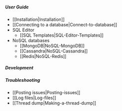 ##### User Guide
- [[Installation|Installation]]
- [[Connecting to a database|Connect-to-database]]
- SQL Editor
  - [[SQL Templates|SQL-Editor-Templates]]
- NoSQL databases
  - [[MongoDB|NoSQL-MongoDB]]
  - [[Cassandra|NoSQL-Cassandra]]
  - [[Redis|NoSQL-Redis]]

##### Development

##### Troubleshooting
- [[Posting issues|Posting-issues]]
- [[Log files|Log-files]]
- [[Thread dump|Making-a-thread-dump]]